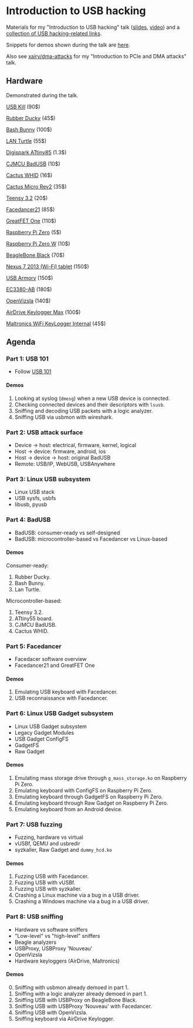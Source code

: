 Introduction to USB hacking
===========================

Materials for my "Introduction to USB hacking" talk ([slides](https://docs.google.com/presentation/d/1yeQigRsWQLko3TXNg8zsKT_45aHrcZgYhsKJvFc2yQk/edit?usp=sharing), [video](https://www.youtube.com/watch?v=fZCSmwJQedc)) and a [collection of USB hacking–related links](/).

Snippets for demos shown during the talk are [here](DEMOS.md).

Also see [xairy/dma-attacks](https://github.com/xairy/dma-attacks) for my "Introduction to PCIe and DMA attacks" talk.


## Hardware

Demonstrated during the talk.

[USB Kill](https://usbkill.com/) (90$)

[Rubber Ducky](https://hakshop.com/products/usb-rubber-ducky-deluxe) (45$)

[Bash Bunny](https://hakshop.com/products/bash-bunny) (100$)

[LAN Turtle](https://hakshop.com/products/lan-turtle) (55$)

[Digispark ATtiny85](https://www.aliexpress.com/item/Free-shipping-1pcs-Digispark-kickstarter-development-board-ATTINY85-module-for-Arduino-usb/32697283942.html) (1.3$)

[CJMCU BadUSB](https://www.aliexpress.com/item/CJMCU-virtual-Keyboard-Badusb-USB-TTF-memory-Keyboard-ATMEGA32U4-module/32817551271.html) (10$)

[Cactus WHID](https://www.aliexpress.com/item/Cactus-Micro-compatible-board-plus-WIFI-chip-esp8266-for-atmega32u4/32318391529.html) (16$)

[Cactus Micro Rev2](https://www.aliexpress.com/item/Cactus-Micro-Rev2-Pro-Micro-atmega32u4-WIFI-ESP8266-module-ESP-11-ESP-03/32804236925.html) (35$)

[Teensy 3.2](https://www.pjrc.com/store/teensy32.html) (20$)

[Facedancer21](http://goodfet.sourceforge.net/hardware/facedancer21/) (85$)

[GreatFET One](https://greatscottgadgets.com/greatfet/one/) (110$)

[Raspberry Pi Zero](https://www.raspberrypi.org/products/raspberry-pi-zero/) (5$)

[Raspberry Pi Zero W](https://www.raspberrypi.org/products/raspberry-pi-zero-w/) (10$)

[BeagleBone Black](https://beagleboard.org/black) (70$)

[Nexus 7 2013 (Wi-Fi) tablet](https://en.wikipedia.org/wiki/Nexus_7_(2013)) (150$)

[USB Armory](https://inversepath.com/usbarmory) (150$)

[EC3380-AB](http://www.bplus.com.tw/Adapter/EC3380-AB.html) (180$)

[OpenVizsla](http://openvizsla.org/) (140$)

[AirDrive Keylogger Max](http://www.keelog.com/hardware-keylogger/) (100$)

[Maltronics WiFi KeyLogger Internal](https://maltronics.com/products/wifi-keylogger-internal) (45$)


## Agenda

### Part 1: USB 101

* Follow [USB 101](http://www.cypress.com/file/134171/download)

#### Demos

1. Looking at syslog (`dmesg`) when a new USB device is connected.
2. Checking connected devices and their descriptors with `lsusb`.
3. Sniffing and decoding USB packets with a logic analyzer.
4. Sniffing USB via usbmon with wireshark.

### Part 2: USB attack surface

* Device -> host: electrical, firmware, kernel, logical
* Host -> device: firmware, android, ios
* Host -> device -> host: original BadUSB
* Remote: USB/IP, WebUSB, USBAnywhere

### Part 3: Linux USB subsystem

* Linux USB stack
* USB sysfs, usbfs
* libusb, pyusb

### Part 4: BadUSB

* BadUSB: consumer-ready vs self-designed
* BadUSB: microcontroller-based vs Facedancer vs Linux-based

#### Demos

Consumer-ready:

1. Rubber Ducky.
2. Bash Bunny.
3. Lan Turtle.

Microcontroller-based:

1. Teensy 3.2.
2. ATtiny55 board.
3. CJMCU BadUSB.
4. Cactus WHID.

### Part 5: Facedancer

* Facedacer software overview
* Facedancer21 and GreatFET One

#### Demos

1. Emulating USB keyboard with Facedancer.
2. USB reconnaissance with Facedancer.

### Part 6: Linux USB Gadget subsystem

* Linux USB Gadget subsystem
* Legacy Gadget Modules 
* USB Gadget ConfigFS
* GadgetFS
* Raw Gadget

#### Demos

1. Emulating mass storage drive through `g_mass_storage.ko` on Raspberry Pi Zero.
2. Emulating keyboard with ConfigFS on Raspberry Pi Zero.
3. Emulating keyboard through GadgetFS on Raspberry Pi Zero.
4. Emulating keyboard through Raw Gadget on Raspberry Pi Zero.
5. Emulating keyboard from an Android device.

### Part 7: USB fuzzing

* Fuzzing, hardware vs virtual
* vUSBf, QEMU and usbredir
* syzkaller, Raw Gadget and `dummy_hcd.ko`

#### Demos

1. Fuzzing USB with Facedancer.
2. Fuzzing USB with vUSBf.
3. Fuzzing USB with syzkaller.
4. Crashing a Linux machine via a bug in a USB driver.
5. Crashing a Windows machine via a bug in a USB driver.

### Part 8: USB sniffing

* Hardware vs software sniffers
* "Low-level" vs "high-level" sniffers
* Beagle analyzers
* USBProxy, USBProxy 'Nouveau'
* OpenVizsla
* Hardware keyloggers (AirDrive, Maltronics)

#### Demos

0. Sniffing with usbmon already demoed in part 1.
1. Sniffing with a logic analyzer already demoed in part 1.
2. Sniffing USB with USBProxy on BeagleBone Black.
3. Sniffing USB with USBProxy 'Nouveau' with Facedancer.
4. Sniffing USB with OpenVizsla.
5. Sniffing keyboard via AirDrive Keylogger.
